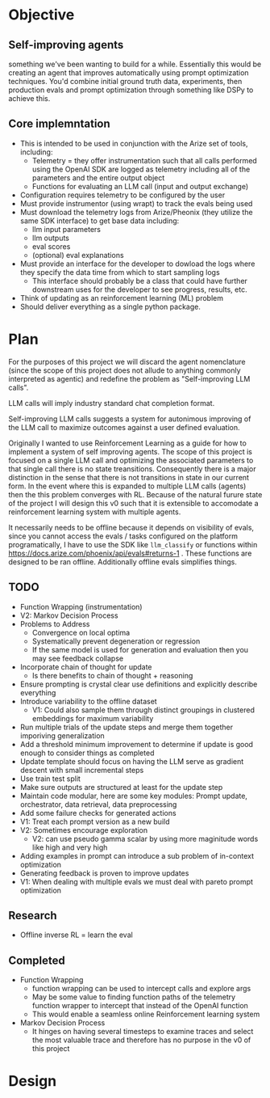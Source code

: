 # Objective
## Self-improving agents
something we've been wanting to build for a while. Essentially this would be creating an agent that improves automatically using prompt optimization techniques. You'd combine initial ground truth data, experiments, then production evals and prompt optimization through something like DSPy to achieve this.

## Core implemntation
- This is intended to be used in conjunction with the Arize set of tools, including:
    - Telemetry = they offer instrumentation such that all calls performed using the OpenAI SDK are logged as telemetry including all of the parameters and the entire output object
    - Functions for evaluating an LLM call (input and output exchange) 
- Configuration requires telemetry to be configured by the user
- Must provide instrumentor (using wrapt) to track the evals being used
- Must download the telemetry logs from Arize/Pheonix (they utilize the same SDK interface) to get base data including:
    - llm input parameters
    - llm outputs
    - eval scores
    - (optional) eval explanations
- Must provide an interface for the developer to dowload the logs where they specify the data time from which to start sampling logs
    - This interface should probably be a class that could have further downstream uses for the developer to see progress, results, etc.
- Think of updating as an reinforcement learning (ML) problem
- Should deliver everything as a single python package.
# Plan
For the purposes of this project we will discard the agent nomenclature (since the scope of this project does not allude to anything commonly interpreted as agentic) and redefine the problem as "Self-improving LLM calls".

LLM calls will imply industry standard chat completion format.

Self-improving LLM calls suggests a system for autonimous improving of the LLM call to maximize outcomes against a user defined evaluation.

Originally I wanted to use Reinforcement Learning as a guide for how to implement a system of self improving agents. The scope of this project is focused on a single LLM call and optimizing the associated parameters to that single call there is no state treansitions. Consequently there is a major distinction in the sense that there is not transitions in state in our current form. In the event where this is expanded to multiple LLM calls (agents) then the this problem converges with RL. Because of the natural furure state of the project I will design this v0 such that it is extensible to accomodate a reinforcement learning system with multiple agents. 

It necessarily needs to be offline because it depends on visibility of evals, since you cannot access the evals / tasks configured on the platform programatically, I have to use the SDK like `llm_classify` or functions within https://docs.arize.com/phoenix/api/evals#returns-1 . These functions are designed to be ran offline. Additionally offline evals simplifies things.

## TODO

- Function Wrapping (instrumentation)
- V2: Markov Decision Process
- Problems to Address
    - Convergence on local optima
    - Systematically prevent degeneration or regression
    - If the same model is used for generation and evaluation then you may see feedback collapse
- Incorporate chain of thought for update
    - Is there benefits to chain of thought + reasoning
- Ensure prompting is crystal clear use definitions and explicitly describe everything
- Introduce variability to the offline dataset
    - V1: Could also sample them through distinct groupings in clustered embeddings for maximum variability
- Run multiple trials of the update steps and merge them together imporiving generalization
- Add a threshold minimum improvement to determine if update is good enough to consider things as completed
- Update template should focus on having the LLM serve as gradient descent with small incremental steps
- Use train test split
- Make sure outputs are structured at least for the update step
- Maintain code modular, here are some key modules: Prompt update, orchestrator, data retrieval, data preprocessing
- Add some failure checks for generated actions
- V1: Treat each prompt version as a new build
- V2: Sometimes encourage exploration
    - V2: can use pseudo gamma scalar by using more maginitude words like high and very high
- Adding examples in prompt can introduce a sub problem of in-context optimization
- Generating feedback is proven to improve updates
- V1: When dealing with multiple evals we must deal with pareto prompt optimization

## Research
- Offline inverse RL = learn the eval

## Completed
- Function Wrapping
    - function wrapping can be used to intercept calls and explore args
    - May be some value to finding function paths of the telemetry function wrapper to intercept that instead of the OpenAI function
    - This would enable a seamless online Reinforcement learning system
- Markov Decision Process
    - It hinges on having several timesteps to examine traces and select the most valuable trace and therefore has no purpose in the v0 of this project

# Design
